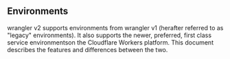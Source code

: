 ## Environments

wrangler v2 supports environments from wrangler v1 (herafter referred to as "legacy" environments). It also supports the newer, preferred, first class service environmentson the Cloudflare Workers platform. This document describes the features and differences between the two.
